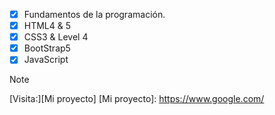 - [x] Fundamentos de la programación.
- [x] HTML4 & 5
- [x] CSS3 & Level 4
- [x] BootStrap5
- [x] JavaScript
> [!NOTE]
> [Visita:][Mi proyecto]
> [Mi proyecto]: https://www.google.com/
<!---
Abdl-kerim/Abdl-kerim is a ✨ special ✨ repository because its `README.md` (this file) appears on your GitHub profile.
You can click the Preview link to take a look at your changes.
--->
